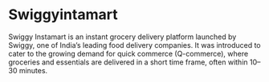 # Swiggyintamart
Swiggy Instamart is an instant grocery delivery platform launched by Swiggy, one of India’s leading food delivery companies. It was introduced to cater to the growing demand for quick commerce (Q-commerce), where groceries and essentials are delivered in a short time frame, often within 10–30 minutes.  
